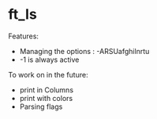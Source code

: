 # ft_ls

Features:

- Managing the options : -ARSUafghilnrtu
- -1 is always active

To work on in the future:

- print in Columns
- print with colors
- Parsing flags
